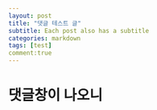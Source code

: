 ```yaml
---
layout: post
title: "댓글 테스트 글"
subtitle: Each post also has a subtitle
categories: markdown
tags: [test]
comment:true
---
```


# 댓글창이 나오니
